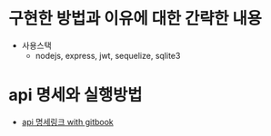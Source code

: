 # 구현한 방법과 이유에 대한 간략한 내용
- 사용스택
    - nodejs, express, jwt, sequelize, sqlite3
# api 명세와 실행방법
- [api 명세링크 with gitbook](https://app.gitbook.com/s/JSJWflJiC7X7hf6nfs1f/reference/user)
